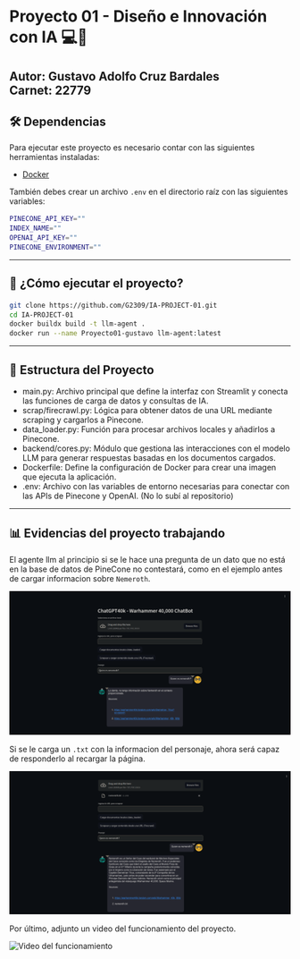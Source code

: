 # Proyecto 01 - Diseño e Innovación con IA 💻🤖
**Autor:** Gustavo Adolfo Cruz Bardales  
**Carnet:** 22779  
---

## 🛠️ Dependencias
Para ejecutar este proyecto es necesario contar con las siguientes herramientas instaladas:
- [Docker](https://docs.docker.com/get-docker/)

También debes crear un archivo `.env` en el directorio raíz con las siguientes variables:

```sh
PINECONE_API_KEY=""
INDEX_NAME=""
OPENAI_API_KEY=""
PINECONE_ENVIRONMENT="" 
```
---
## 🚀 ¿Cómo ejecutar el proyecto?
```sh
git clone https://github.com/G2309/IA-PROJECT-01.git
cd IA-PROJECT-01
docker buildx build -t llm-agent .
docker run --name Proyecto01-gustavo llm-agent:latest
```
---
## 📂 Estructura del Proyecto
- main.py: Archivo principal que define la interfaz con Streamlit y conecta las funciones de carga de datos y consultas de IA.
- scrap/firecrawl.py: Lógica para obtener datos de una URL mediante scraping y cargarlos a Pinecone.
- data_loader.py: Función para procesar archivos locales y añadirlos a Pinecone.
- backend/cores.py: Módulo que gestiona las interacciones con el modelo LLM para generar respuestas basadas en los documentos cargados.
- Dockerfile: Define la configuración de Docker para crear una imagen que ejecuta la aplicación.
- .env: Archivo con las variables de entorno necesarias para conectar con las APIs de Pinecone y OpenAI. (No lo subí al repositorio)
---
## 📊 Evidencias del proyecto trabajando 
El agente llm al principio si se le hace una pregunta de un dato que no está en la base de datos de PineCone no contestará, como en el ejemplo antes de cargar informacion sobre `Nemeroth`.

![Evidencia del assistant](./images/antes.png)

Si se le carga un `.txt` con la informacion del personaje, ahora será capaz de responderlo al recargar la página.

![Evidencia del assistant](./images/despues.png)

Por último, adjunto un video del funcionamiento del proyecto.

![Video del funcionamiento](https://drive.google.com/file/d/1gl2BgecpuzUPPAwWCtTxSYt8vMMztXN6/view?usp=sharing)
